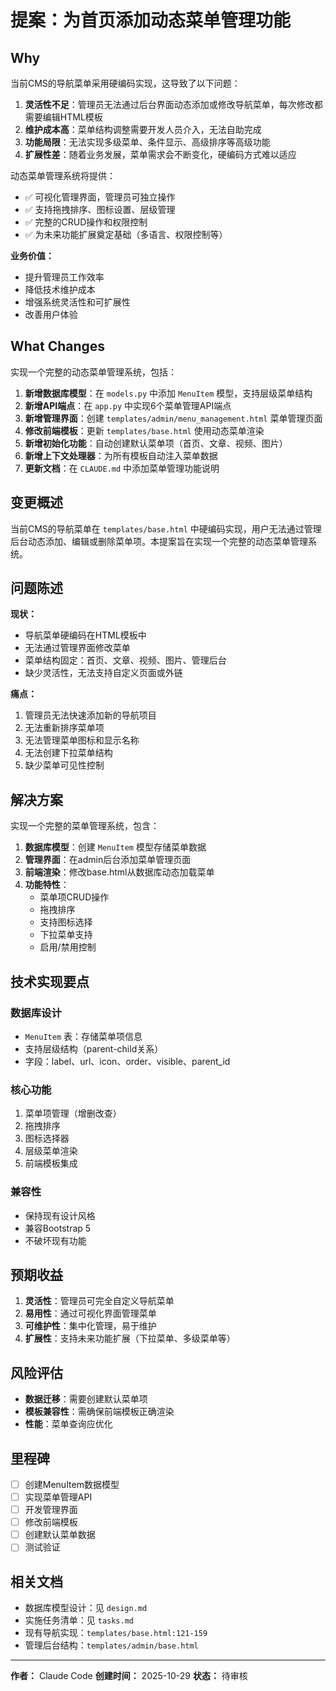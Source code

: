 # 提案：为首页添加动态菜单管理功能

## Why

当前CMS的导航菜单采用硬编码实现，这导致了以下问题：

1. **灵活性不足**：管理员无法通过后台界面动态添加或修改导航菜单，每次修改都需要编辑HTML模板
2. **维护成本高**：菜单结构调整需要开发人员介入，无法自助完成
3. **功能局限**：无法实现多级菜单、条件显示、高级排序等高级功能
4. **扩展性差**：随着业务发展，菜单需求会不断变化，硬编码方式难以适应

动态菜单管理系统将提供：
- ✅ 可视化管理界面，管理员可独立操作
- ✅ 支持拖拽排序、图标设置、层级管理
- ✅ 完整的CRUD操作和权限控制
- ✅ 为未来功能扩展奠定基础（多语言、权限控制等）

**业务价值：**
- 提升管理员工作效率
- 降低技术维护成本
- 增强系统灵活性和可扩展性
- 改善用户体验

## What Changes

实现一个完整的动态菜单管理系统，包括：

1. **新增数据库模型**：在 `models.py` 中添加 `MenuItem` 模型，支持层级菜单结构
2. **新增API端点**：在 `app.py` 中实现6个菜单管理API端点
3. **新增管理界面**：创建 `templates/admin/menu_management.html` 菜单管理页面
4. **修改前端模板**：更新 `templates/base.html` 使用动态菜单渲染
5. **新增初始化功能**：自动创建默认菜单项（首页、文章、视频、图片）
6. **新增上下文处理器**：为所有模板自动注入菜单数据
7. **更新文档**：在 `CLAUDE.md` 中添加菜单管理功能说明

## 变更概述

当前CMS的导航菜单在 `templates/base.html` 中硬编码实现，用户无法通过管理后台动态添加、编辑或删除菜单项。本提案旨在实现一个完整的动态菜单管理系统。

## 问题陈述

**现状：**
- 导航菜单硬编码在HTML模板中
- 无法通过管理界面修改菜单
- 菜单结构固定：首页、文章、视频、图片、管理后台
- 缺少灵活性，无法支持自定义页面或外链

**痛点：**
1. 管理员无法快速添加新的导航项目
2. 无法重新排序菜单项
3. 无法管理菜单图标和显示名称
4. 无法创建下拉菜单结构
5. 缺少菜单可见性控制

## 解决方案

实现一个完整的菜单管理系统，包含：

1. **数据库模型**：创建 `MenuItem` 模型存储菜单数据
2. **管理界面**：在admin后台添加菜单管理页面
3. **前端渲染**：修改base.html从数据库动态加载菜单
4. **功能特性**：
   - 菜单项CRUD操作
   - 拖拽排序
   - 支持图标选择
   - 下拉菜单支持
   - 启用/禁用控制

## 技术实现要点

### 数据库设计
- `MenuItem` 表：存储菜单项信息
- 支持层级结构（parent-child关系）
- 字段：label、url、icon、order、visible、parent_id

### 核心功能
1. 菜单项管理（增删改查）
2. 拖拽排序
3. 图标选择器
4. 层级菜单渲染
5. 前端模板集成

### 兼容性
- 保持现有设计风格
- 兼容Bootstrap 5
- 不破坏现有功能

## 预期收益

1. **灵活性**：管理员可完全自定义导航菜单
2. **易用性**：通过可视化界面管理菜单
3. **可维护性**：集中化管理，易于维护
4. **扩展性**：支持未来功能扩展（下拉菜单、多级菜单等）

## 风险评估

- **数据迁移**：需要创建默认菜单项
- **模板兼容性**：需确保前端模板正确渲染
- **性能**：菜单查询应优化

## 里程碑

- [ ] 创建MenuItem数据模型
- [ ] 实现菜单管理API
- [ ] 开发管理界面
- [ ] 修改前端模板
- [ ] 创建默认菜单数据
- [ ] 测试验证

## 相关文档

- 数据库模型设计：见 `design.md`
- 实施任务清单：见 `tasks.md`
- 现有导航实现：`templates/base.html:121-159`
- 管理后台结构：`templates/admin/base.html`

---

**作者：** Claude Code
**创建时间：** 2025-10-29
**状态：** 待审核
